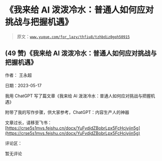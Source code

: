 # 《我来给 AI 泼泼冷水：普通人如何应对挑战与把握机遇》

> 原文：[`www.yuque.com/for_lazy/thfiu8/tzhbdiz0goh50915`](https://www.yuque.com/for_lazy/thfiu8/tzhbdiz0goh50915)



## (49 赞)《我来给 AI 泼泼冷水：普通人如何应对挑战与把握机遇》 

作者： 王永超 

日期：2023-05-17 

我用 ChatGPT 写了篇文章《我来给 AI 泼泼冷水：普通人如何应对挑战与把握机遇》 

附带了我的写作步骤，供大家参考，ChatGPT：内容生产人的神器 

文章过长，请移至飞书： [https://crse5s1mvs.feishu.cn/docx/YuFvdjdZBobrLpx5FcHcjyiin5g](https://crse5s1mvs.feishu.cn/docx/YuFvdjdZBobrLpx5FcHcjyiin5g) 

评论区： 

暂无评论